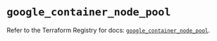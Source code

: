 # `google_container_node_pool`

Refer to the Terraform Registry for docs: [`google_container_node_pool`](https://registry.terraform.io/providers/hashicorp/google/5.29.1/docs/resources/container_node_pool).
